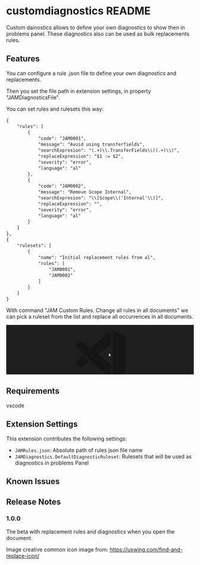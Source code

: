# customdiagnostics README

Custom dainostics allows to define your own diagnostics to show then in problems panel. These diagnostics also can be used as bulk replacements rules.

## Features

You can configure a rule .json file to define your own diagnostics and replacements.

Then you set the file path in extension settings, in property "JAMDiagnosticsFile".

You can set rules and rulesets this way:


    {
        "rules": [
            {
                "code": "JAM0001",
                "message": "Avoid using transferfields",
                "searchExpresion": "(.+)\\.TransferFields\\((.+)\\)",
                "replaceExpression": "$1 := $2",
                "severity": "error",
                "language": "al"
            },
            {
                "code": "JAM0002",
                "message": "Remove Scope Internal",
                "searchExpresion": "\\[Scope\\('Internal'\\)]",
                "replaceExpression": "",
                "severity": "error",
                "language": "al"
            }
        ]
    },
    {
        "rulesets": [
            {
                "name": "Initial replacement rules from al",                
                "rules": [
                    "JAM0001",
                    "JAM0002"
                ]
            }
        ]
    }


With command "JAM Custom Rules. Change all rules in all documents" we can pick a ruleset from the list and replace all occurrences in all documents.

![Replace image](https://github.com/JalmarazMartn/customDiagnostics/blob/main/images/bulkReplace.gif?raw=true)
## Requirements

vscode
## Extension Settings

This extension contributes the following settings:

* `JAMRules.json`: Absolute path of rules json file name
* `JAMDiagnostics.DefaultDiagnosticRuleset`: Rulesets that will be used as diagnostics in problems Panel

## Known Issues


## Release Notes
### 1.0.0

The beta with replacement rules and diagnostics when you open the document.

Image creative common icon image from: https://uxwing.com/find-and-replace-icon/ 
